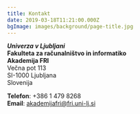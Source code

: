 ```yaml
---
title: Kontakt
date: 2019-03-18T11:21:00.000Z
bgImage: images/background/page-title.jpg
---
```

**_Univerza v Ljubljani_** \
**Fakulteta za računalništvo in informatiko** \
**Akademija FRI** \
Večna pot 113 \
SI-1000 Ljubljana \
Slovenija

**Telefon**: +386 1 479 8268 \
**Email**: akademijafri@fri.uni-lj.si
